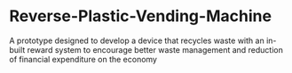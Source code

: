 # Reverse-Plastic-Vending-Machine
A prototype designed to develop a device that recycles waste with an in-built reward system to encourage better waste management and reduction of financial expenditure on the economy
